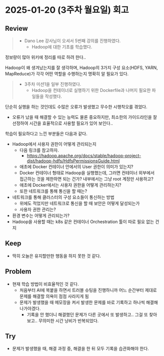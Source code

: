# 2025-01-20 (3주차 월요일) 회고

## Review

> * Dano Lee 강사님이 오셔서 5번째 강의를 진행하였다.
>   * Hadoop에 대한 기초를 학습했다.

정보량이 많아 위키에 정리를 따로 하려 한다..

Hadoop이 왜 생겨났는지를 잘 생각하며,
Hadoop의 3가지 구성 요소(HDFS, YARN, MapReduce)가 각각 어떤 역할을 수행하는지
명확히 알 필요가 있다.

> * 3주차 미션1을 일부 진행하였다.
>   * Hadoop을 컨테이너로 실행하기 위한 Dockerfile과 나머지 필요한 파일들을 작성했다.

단순히 실행을 하는 것인데도 수많은 오류가 발생했고 무수한 시행착오를 겪었다.
* 오류가 났을 때 해결할 수 있는 능력도 물론 중요하지만, 최소한의 가이드라인을 잘 선정하여 시간을 효율적으로 사용할 필요가 있어 보인다..

학습이 필요하다고 느낀 부분들은 다음과 같다.
* Hadoop에서 사용자 권한이 어떻게 관리되는지
  * 다음 링크를 참고하자.
    * https://hadoop.apache.org/docs/stable/hadoop-project-dist/hadoop-hdfs/HdfsPermissionsGuide.html
  * 애초에 Docker 컨테이너 안에서의 User 권한이 의미가 있는지?
  * Docker 컨테이너 형태로 Hadoop을 실행했는데, 그러면 컨테이너 외부에서 접근하는 것을 제한하면 되는 건가? 내부에서는 그냥 root 계정만 사용하고?
  * 애초에 Docker에서는 사용자 권한을 어떻게 관리하는지?
  * 또한 네트워크를 통해 통신을 할 때는?
* 네트워크를 통해 클러스터의 구성 요소들이 통신하는 방법
  * 위에도 적었지만 네트워크로 통신을 할 때 보안은 어떻게 달성되는가
  * 사용자 권한 관리는?
* 환경 변수는 어떻게 관리되는가?
* Hadoop을 사용할 때는 k8s 같은 컨테이너 Orchestration 툴이 따로 필요 없는 건지

## Keep

* 딱히 오늘은 유지할만한 행동을 하지 못한 것 같다.

## Problem

* 현재 학습 방법이 비효율적인 것 같다.
  * 처음부터 AI에 복붙을 하면서 트러블 슈팅을 진행하니까 어느 순간부터 제대로 문제를 해결할 의욕이 점점 사라지게 됨
  * 문제가 발생했을 때 메모장을 켜서 발생한 문제를 바로 기록하고 하나씩 해결해 나가야겠다.
    * 기록을 안 했더니 해결했던 문제가 다른 곳에서 또 발생하고.. 그걸 또 찾아보고.. 무의미한 시간 낭비가 반복되었다.

## Try

* 문제가 발생했을 때, 해결 과정 중, 해결을 한 뒤 모두 기록을 습관화해야 한다.